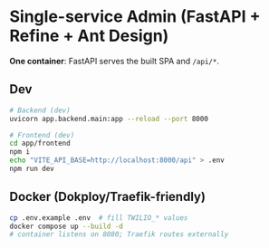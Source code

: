 # Single-service Admin (FastAPI + Refine + Ant Design)

**One container**: FastAPI serves the built SPA and `/api/*`.

## Dev
```bash
# Backend (dev)
uvicorn app.backend.main:app --reload --port 8000

# Frontend (dev)
cd app/frontend
npm i
echo "VITE_API_BASE=http://localhost:8000/api" > .env
npm run dev
```

## Docker (Dokploy/Traefik-friendly)
```bash
cp .env.example .env  # fill TWILIO_* values
docker compose up --build -d
# container listens on 8080; Traefik routes externally
```
